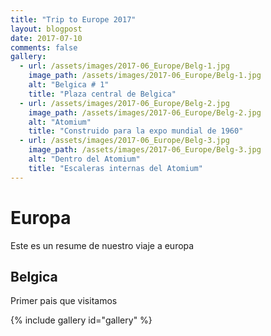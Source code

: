 ```yaml
---
title: "Trip to Europe 2017"
layout: blogpost
date: 2017-07-10
comments: false
gallery:
  - url: /assets/images/2017-06_Europe/Belg-1.jpg
	image_path: /assets/images/2017-06_Europe/Belg-1.jpg
    alt: "Belgica # 1"
    title: "Plaza central de Belgica"
  - url: /assets/images/2017-06_Europe/Belg-2.jpg
	image_path: /assets/images/2017-06_Europe/Belg-2.jpg
    alt: "Atomium"
    title: "Construido para la expo mundial de 1960"
  - url: /assets/images/2017-06_Europe/Belg-3.jpg
	image_path: /assets/images/2017-06_Europe/Belg-3.jpg
    alt: "Dentro del Atomium"
    title: "Escaleras internas del Atomium"
---
```

# Europa
Este es un resume de nuestro viaje a europa

## Belgica
Primer pais que visitamos

{% include gallery id="gallery" %}

